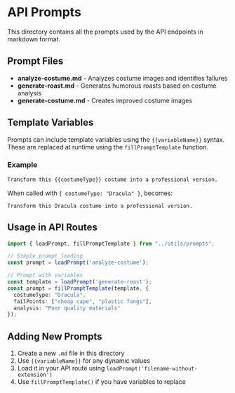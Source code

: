 # API Prompts

This directory contains all the prompts used by the API endpoints in markdown format.

## Prompt Files

- **analyze-costume.md** - Analyzes costume images and identifies failures
- **generate-roast.md** - Generates humorous roasts based on costume analysis
- **generate-costume.md** - Creates improved costume images

## Template Variables

Prompts can include template variables using the `{{variableName}}` syntax. These are replaced at runtime using the `fillPromptTemplate` function.

### Example

```markdown
Transform this {{costumeType}} costume into a professional version.
```

When called with `{ costumeType: "Dracula" }`, becomes:

```
Transform this Dracula costume into a professional version.
```

## Usage in API Routes

```typescript
import { loadPrompt, fillPromptTemplate } from "../utils/prompts";

// Simple prompt loading
const prompt = loadPrompt('analyze-costume');

// Prompt with variables
const template = loadPrompt('generate-roast');
const prompt = fillPromptTemplate(template, {
  costumeType: "Dracula",
  failPoints: ["cheap cape", "plastic fangs"],
  analysis: "Poor quality materials"
});
```

## Adding New Prompts

1. Create a new `.md` file in this directory
2. Use `{{variableName}}` for any dynamic values
3. Load it in your API route using `loadPrompt('filename-without-extension')`
4. Use `fillPromptTemplate()` if you have variables to replace
